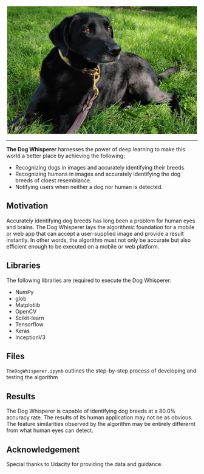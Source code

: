 <div align="center">
  <a href="http://beesbeesbees.com/"><img width="500px" height="auto" src="doc/cover.jpg"></a>
</div>

---

**The Dog Whisperer** harnesses the power of deep learning to make this world a better place by achieving the following:

- Recognizing dogs in images and accurately identifying their breeds.
- Recognizing humans in images and accurately identifying the dog breeds of cloest resemblance.
- Notifying users when neither a dog nor human is detected.


## Motivation

Accurately identifying dog breeds has long been a problem for human eyes and brains. The Dog Whisperer lays the algorithmic foundation for a mobile or web app that can accept a user-supplied image and provide a result instantly. In other words, the algorithm must not only be accurate but also efficient enough to be executed on a mobile or web platform.

## Libraries

The following libraries are required to execute the Dog Whisperer:

- NumPy
- glob
- Matplotlib
- OpenCV
- Scikit-learn
- Tensorflow
- Keras
- InceptionV3


## Files

`TheDogWhisperer.ipynb` outlines the step-by-step process of developing and testing the algorithm

## Results

The Dog Whisperer is capable of identifying dog breeds at a 80.0% accuracy rate. The results of its human application may not be as obvious. The feature similarities observed by the algorithm may be entirely differernt from what human eyes can detect.

## Acknowledgement

Special thanks to Udacity for providing the data and guidance.
